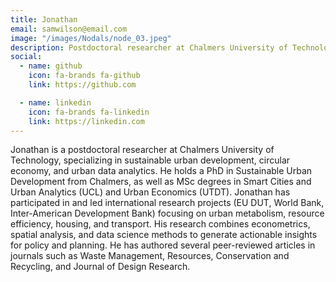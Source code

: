 ```yaml
---
title: Jonathan
email: samwilson@email.com
image: "/images/Nodals/node_03.jpeg"
description: Postdoctoral researcher at Chalmers University of Technology, specializing in sustainable urban development, circular economy, and urban data analytics.
social:
  - name: github
    icon: fa-brands fa-github
    link: https://github.com

  - name: linkedin
    icon: fa-brands fa-linkedin
    link: https://linkedin.com
---
```



Jonathan is a postdoctoral researcher at Chalmers University of Technology, specializing in sustainable urban development, circular economy, and urban data analytics. He holds a PhD in Sustainable Urban Development from Chalmers, as well as MSc degrees in Smart Cities and Urban Analytics (UCL) and Urban Economics (UTDT). Jonathan has participated in and led international research projects (EU DUT, World Bank, Inter-American Development Bank) focusing on urban metabolism, resource efficiency, housing, and transport. His research combines econometrics, spatial analysis, and data science methods to generate actionable insights for policy and planning. He has authored several peer-reviewed articles in journals such as Waste Management, Resources, Conservation and Recycling, and Journal of Design Research.
